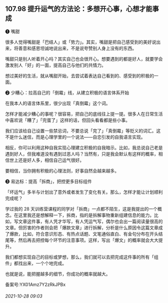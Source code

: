 ## 107.98 提升运气的方法论：多想开心事，心想才能事成
❶
 嘴甜
 



很多人觉得嘴甜是「巴结人」或「势力」。其实，嘴甜是把自己感受到的美好说出来，将善意和感恩坦诚地说出来，不是说夸赞别人身上没有的东西。



嘴甜只是别人听着开心吗？其实自己也会很开心。想要遇到的都是好人，就要学会激发别人「好」的一面，提高自己与他们的共情力。



想过美好的生活，就从嘴甜开始，去尝试着表达自己看到的、感受到的积极的一面。



❷
 少糟心：拉高自己的「倒霉」线，从建立积极的语言体系开始
 



在我本人的语言体系里，很少出现「真倒霉」这个词。



怎样才能减少糟心的事呢？很容易，把自己的底线往上提一提。很多人在日常生活中喜欢说「糟了」「完蛋了」这样的话，但回头看看都是些小事。



我们应该给自己设置一些禁忌词，不要总说「完了」「真倒霉」等贬义的词汇。这不是什么迷信，而是心理学里的一个说法——自恋引发的自我语言实现。



相反，你可以利用这种自我实现心理建立积极的自我暗示。比如，我总说自己老是遇到好人，但我难道没有遇到过恶人吗？当然有，只是我会默认有这样的概率，相信世上还是好人多，相信自己运气很好。



要相信，当你拥有积极的心理法则，好事自然会越来越多。



❸
 易达标：提高「拆商」，把控更多目标组件
 



「坏运气」多半与计划出了意外或者发生了变化有关。那么，怎样才能让计划顺利完成呢？



学过我的 28 天训练营课程的同学对「拆商」一点都不陌生，这是我提出的一个概念。在这里我还是想解释一下，拆商，指的是拆解事物重新组建信息的能力。比如，写文章这件事，有人凭才华写，有人凭运气写，偶尔也会出一篇阅读量很高的文章。但厉害的作者则会把「爆款文章」进行拆解，分析是什么原因令这篇文章成了爆款，比如，符合意识形态、有热点话题、文笔通俗直白、有金句分布在开头结尾等，然后再去把控每个环节的注意事项。这样，写出「爆文」的概率就会大大提升。



我们都想实现自己的目标或梦想，那么，我们就可以去把完成这件事的所有「组件」都找出来，一个个地完成。



也就是说，能把握越多的细节，你成功的概率就越大。



备案号:YX01Amz7Y2zRkJPBx


###### 2021-10-28 09:03
